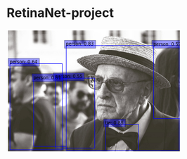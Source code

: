 # RetinaNet-project

![alt text](https://github.com/kwdaisuke/RetinaNet-project/blob/main/data/grand.png?raw=true)

